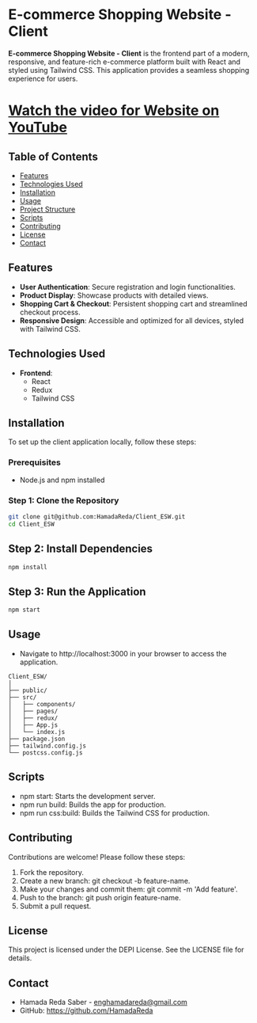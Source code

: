 # E-commerce Shopping Website - Client

**E-commerce Shopping Website - Client** is the frontend part of a modern, responsive, and feature-rich e-commerce platform built with React and styled using Tailwind CSS. This application provides a seamless shopping experience for users.

# [Watch the video for Website on YouTube](https://youtu.be/BOG4rE4gvJY)

## Table of Contents

- [Features](#features)
- [Technologies Used](#technologies-used)
- [Installation](#installation)
- [Usage](#usage)
- [Project Structure](#project-structure)
- [Scripts](#scripts)
- [Contributing](#contributing)
- [License](#license)
- [Contact](#contact)

## Features

- **User Authentication**: Secure registration and login functionalities.
- **Product Display**: Showcase products with detailed views.
- **Shopping Cart & Checkout**: Persistent shopping cart and streamlined checkout process.
- **Responsive Design**: Accessible and optimized for all devices, styled with Tailwind CSS.

## Technologies Used

- **Frontend**: 
  - React
  - Redux
  - Tailwind CSS

## Installation

To set up the client application locally, follow these steps:

### Prerequisites

- Node.js and npm installed

### Step 1: Clone the Repository

```bash
git clone git@github.com:HamadaReda/Client_ESW.git
cd Client_ESW
```

## Step 2: Install Dependencies

```bash
npm install
```

## Step 3: Run the Application

```bash
npm start
```

## Usage

- Navigate to http://localhost:3000 in your browser to access the application.

```plaintext
Client_ESW/
│
├── public/
├── src/
│   ├── components/
│   ├── pages/
│   ├── redux/
│   ├── App.js
│   └── index.js
├── package.json
├── tailwind.config.js
└── postcss.config.js
```

## Scripts

- npm start: Starts the development server.
- npm run build: Builds the app for production.
- npm run css:build: Builds the Tailwind CSS for production.

## Contributing

Contributions are welcome! Please follow these steps:

1. Fork the repository.
2. Create a new branch: git checkout -b feature-name.
3. Make your changes and commit them: git commit -m 'Add feature'.
4. Push to the branch: git push origin feature-name.
5. Submit a pull request.

## License

This project is licensed under the DEPI License. See the LICENSE file for details.

## Contact

- Hamada Reda Saber - enghamadareda@gmail.com
- GitHub: https://github.com/HamadaReda
